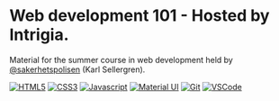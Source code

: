 # Web development 101 - Hosted by Intrigia.
Material for the summer course in web development held by [@sakerhetspolisen](https://github.com/sakerhetspolisen) (Karl Sellergren).

[![HTML5](https://img.shields.io/badge/HTML5-E34F26?style=for-the-badge&logo=html5&logoColor=white)](https://seller.green)
[![CSS3](https://img.shields.io/badge/CSS3-1572B6?style=for-the-badge&logo=css3&logoColor=white)](https://seller.green)
[![Javascript](https://img.shields.io/badge/JavaScript-F7DF1E?style=for-the-badge&logo=javascript&logoColor=black)](https://seller.green)
[![Material UI](https://img.shields.io/badge/Material--UI-0081CB?style=for-the-badge&logo=material-ui&logoColor=white)](https://seller.green)
[![Git](https://img.shields.io/badge/Git-F05032?style=for-the-badge&logo=git&logoColor=white)](https://seller.green)
[![VSCode](https://img.shields.io/badge/Visual_Studio_Code-0078D4?style=for-the-badge&logo=visual%20studio%20code&logoColor=white)](https://seller.green)
